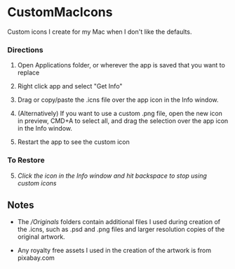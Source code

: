 # CustomMacIcons
Custom icons I create for my Mac when I don't like the defaults.

### Directions ###
1. Open Applications folder, or wherever the app is saved that you want to replace

2. Right click app and select "Get Info"

3. Drag or copy/paste the .icns file over the app icon in the Info window.

3. (Alternatively) If you want to use a custom .png file, open the new icon in preview, CMD+A to select all, and drag the selection over the app icon in the Info window.

4. Restart the app to see the custom icon

### To Restore ###
5. *Click the icon in the Info window and hit backspace to stop using custom icons*


## Notes ##
- The */Originals* folders contain additional files I used during creation of the .icns, such as .psd and .png files and larger resolution copies of the original artwork. 

- Any royalty free assets I used in the creation of the artwork is from pixabay.com
